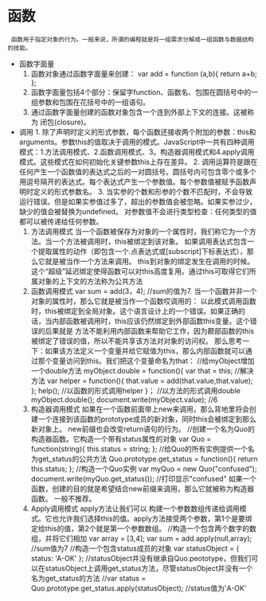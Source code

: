 # 函数
     函数用于指定对象的行为。一般来说，所谓的编程就是将一组需求分解成一组函数与数据结构的技能。
- 函数字面量
     1. 函数对象通过函数字面量来创建：
         var add = function (a,b){
           return a+b;
         };
     2. 函数字面量包括4个部分：保留字function、函数名、包围在圆括号中的一组参数和包围在花括号中的一组语句。
     3. 通过函数字面量创建的函数对象包含一个连到外部上下文的连接。这被称为 闭包(closure)。
- 调用
       1. 除了声明时定义的形式参数，每个函数还接收两个附加的参数：this和arguments。参数this的值取决于调用的模式。JavaScript中一共有四种调用模式：1.方法调用模式、2.函数调用模式、3。构造器调用模式和4.apply调用模式。这些模式在如何初始化关键参数this上存在差异。
       2. 调用运算符是跟在任何产生一个函数值的表达式之后的一对圆括号。圆括号内可包含零个或多个用逗号隔开的表达式。每个表达式产生一个参数值。每个参数值被赋予函数声明时定义的形式参数名。
       3. 当实参的个数和形参的个数不匹配时，不会导致运行错误。但是如果实参值过多了，超出的参数值会被忽略。如果实参过少，缺少的值会被替换为undefined。
       对参数值不会进行类型检查：任何类型的值都可以被传递给任何参数。
  1. 方法调用模式
     当一个函数被保存为对象的一个属性时，我们称它为一个方法。当一个方法被调用时，this被绑定到该对象。
     如果调用表达式包含一个提取属性的动作（即包含一个.点表达式或[subscript]下标表达式），那么它就是被当作一个方法来调用。
     this到对象的绑定发生在调用的时候。这个“超级”延迟绑定使得函数可以对this高度复用。通过this可取得它们所属对象的上下文的方法称为公共方法
  2. 函数调用模式
     var sum = add(3，4);    //sum的值为7.
     当一个函数并非一个对象的属性时，那么它就是被当作一个函数哎调用的：
     以此模式调用函数时，this被绑定到全局对象。这个语言设计上的一个错误。如果正确的话，当内部函数被调用时，this应该仍然绑定到外部函数this变量。这个错误的后果就是 方法不能利用内部函数来帮助它工作，因为颞部函数的this被绑定了错误的值，所以不能共享该方法对对象的访问权。
     那么思考一下：如果该方法定义一个变量并给它赋值为this，那么内部函数就可以通过那个变量访问到this。我们把这个变量命名为that：
     //给myObject增加一个double方法
     myObject.double = function(){
        var that = this;    //解决方法
        var helper = function(){
            that.value = add(that.value,that.value);
        };
        help();   //以函数的形式调用helper
     }；
     //以方法的形式调用double
     myObject.double();
     document.write(myObject.value);    //6
  3. 构造器调用模式
     如果在一个函数前面带上new来调用，那么背地里将会创建一个连接到该函数的prototype成员的新对象，同时this会被绑定到那么新对象上。   new前缀也会改变return语句的行为。
         //创建一个名为Quo的构造器函数。它构造一个带有status属性的对象
         var Quo = function(string){
            this.status = string;
         };
         //给Quo的所有实例提供一个名为get_status的公共方法
         Quo.prototype.get_status = function(){
            return this.status;
         };
         //构造一个Quo实例
         var myQuo = new Quo("confused");
         document.write(myQuo.get_status());   //打印显示"confused"
     如果一个函数，创建的目的就是希望结合new前缀来调用，那么它就被称为构造器函数。
     一般不推荐。
   4. Apply调用模式
     apply方法让我们可以 构建一个参数数组传递给调用模式。它也允许我们选择this的值。apply方法接受两个参数，第1个是要绑定给this的值，第2个就是第一个参数数组。
     //构造一个包含两个数字的数组，并将它们相加
     var array = [3,4];
     var sum = add.apply(null,array);   //sum值为7
     //构造一个包含status成员的对象
     var statusObject = {
        status: 'A-OK'
     };
     //statusObject并没有继承自Quo.peototype，但我们可以在statusObject上调用get_status方法，尽管statusObject并没有一个名为get_status的方法
     //var status = Quo.prototype.get_status.apply(statusObject);
     //status值为'A-OK'



